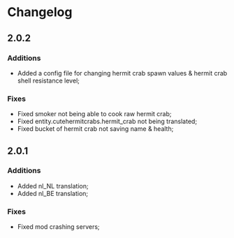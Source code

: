 # Changelog

## 2.0.2

### Additions

- Added a config file for changing hermit crab spawn values & hermit crab shell resistance level;

### Fixes

- Fixed smoker not being able to cook raw hermit crab;
- Fixed entity.cutehermitcrabs.hermit_crab not being translated;
- Fixed bucket of hermit crab not saving name & health;

## 2.0.1

### Additions

- Added nl_NL translation;
- Added nl_BE translation;

### Fixes

- Fixed mod crashing servers;
